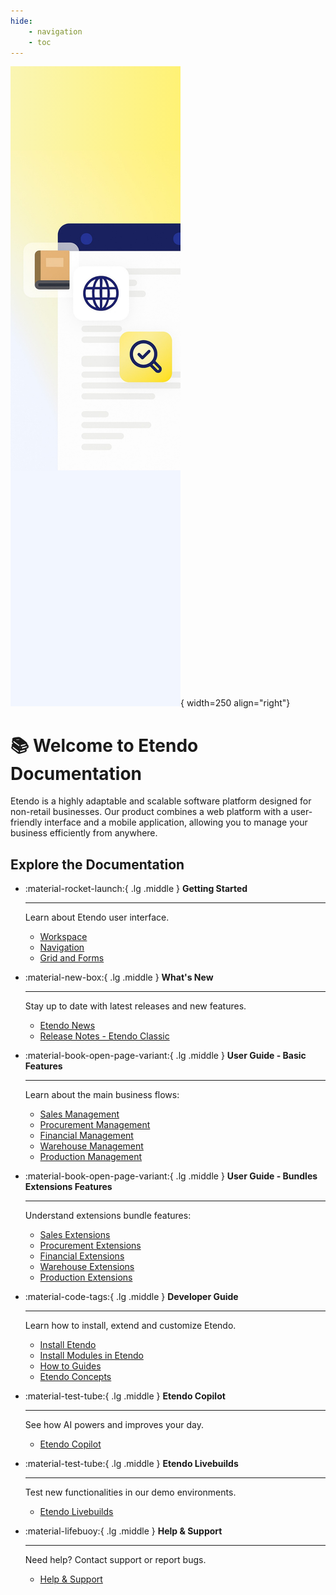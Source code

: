 ```yaml
---
hide:
    - navigation
    - toc
---
```


![cover-welcome-to-etendo.png](assets/home/index/banner.png){ width=250 align="right"}

#  📚 Welcome to Etendo Documentation

Etendo is a highly adaptable and scalable software platform designed for non-retail businesses. Our product combines a web platform with a user-friendly interface and a mobile application, allowing you to manage your business efficiently from anywhere.


##  Explore the Documentation


<div class="grid cards" markdown>

-   :material-rocket-launch:{ .lg .middle } __Getting Started__

    ---

    Learn about Etendo user interface.

    - [Workspace](./getting-started/user-interface/workspace.md)
    - [Navigation](./getting-started/user-interface/navigation.md)
    - [Grid and Forms](./getting-started/user-interface/grid-and-forms.md)
    
-   :material-new-box:{ .lg .middle } __What's New__

    ---

    Stay up to date with latest releases and new features.

    - [Etendo News](./whats-new/etendo-news.md)
    - [ Release Notes - Etendo Classic](./whats-new/release-notes/etendo-classic/release-notes.md)

-   :material-book-open-page-variant:{ .lg .middle } __User Guide - Basic Features__

    ---

    Learn about the main business flows:

    - [Sales  Management](./user-guide/etendo-classic/basic-features/sales-management/getting-started.md)         
    - [Procurement  Management](./user-guide/etendo-classic/basic-features/procurement-management/getting-started.md)
    - [Financial Management](./user-guide/etendo-classic/basic-features/financial-management/getting-started.md) 
    - [Warehouse  Management](./user-guide/etendo-classic/basic-features/warehouse-management/getting-started.md)         
    - [Production  Management](./user-guide/etendo-classic/basic-features/production-management/getting-started.md)          
   
-   :material-book-open-page-variant:{ .lg .middle } __User Guide - Bundles Extensions Features__

    ---

    Understand extensions bundle features:

    - [Sales Extensions](./user-guide/etendo-classic/optional-features/bundles/sales-extensions/overview.md)
    - [Procurement Extensions](./user-guide/etendo-classic/optional-features/bundles/procurement-extensions/overview.md)
    - [Financial Extensions](./user-guide/etendo-classic/optional-features/bundles/financial-extensions/overview.md)  
    - [Warehouse Extensions](./user-guide/etendo-classic/optional-features/bundles/warehouse-extensions/overview.md) 
    - [Production Extensions](./user-guide/etendo-classic/optional-features/bundles/production-extensions/overview.md)

-   :material-code-tags:{ .lg .middle } __Developer Guide__

    ---

    Learn how to install, extend and customize Etendo.
    
    - [Install Etendo](./getting-started/installation.md)
    - [Install Modules in Etendo](./developer-guide/etendo-classic/getting-started/installation/install-modules-in-etendo.md)
    - [How to Guides](./developer-guide/etendo-classic/how-to-guides/how-to-create-jobs-and-actions.md)
    - [Etendo Concepts](./developer-guide/etendo-classic/concepts/standard-windows.md)

-   :material-test-tube:{ .lg .middle } __Etendo Copilot__

    ---

    See how AI powers and improves your day.
    
    - [Etendo Copilot](./user-guide/etendo-copilot/getting-started.md)


-   :material-test-tube:{ .lg .middle } __Etendo Livebuilds__

    ---

    Test new functionalities in our demo environments.

    - [Etendo Livebuilds](./live-builds/overview.md)


-   :material-lifebuoy:{ .lg .middle } __Help & Support__

    ---

    Need help? Contact support or report bugs.

    - [Help & Support](./help-and-support/overview.md)

</div>

